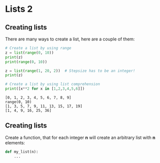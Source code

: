 # Lists 2
## Creating lists
There are many ways to create a list, here are a couple of them:

```python
# Create a list by using range 
z = list(range(0, 10))
print(z)
print(range(0, 10))

z = list(range(1, 20, 2))  # Stepsize has to be an integer!
print(z)

# Create a list by using list comprehension
print([x**2 for x in [1,2,3,4,5,6]])
```
```
[0, 1, 2, 3, 4, 5, 6, 7, 8, 9]
range(0, 10)
[1, 3, 5, 7, 9, 11, 13, 15, 17, 19]
[1, 4, 9, 16, 25, 36]
```
## Creating lists
Create a function, that for each integer **n** will create an arbitrary list with **n** elements: 

```python
def my_list(n):
    ...
```